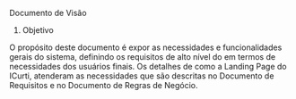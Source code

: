 Documento de Visão

1. Objetivo

O propósito deste documento é expor as necessidades e funcionalidades gerais do sistema, definindo os requisitos de alto nível do em termos de necessidades dos usuários finais. Os detalhes de como a Landing Page do ICurti, atenderam as necessidades que são descritas no Documento de Requisitos e no Documento de Regras de Negócio.